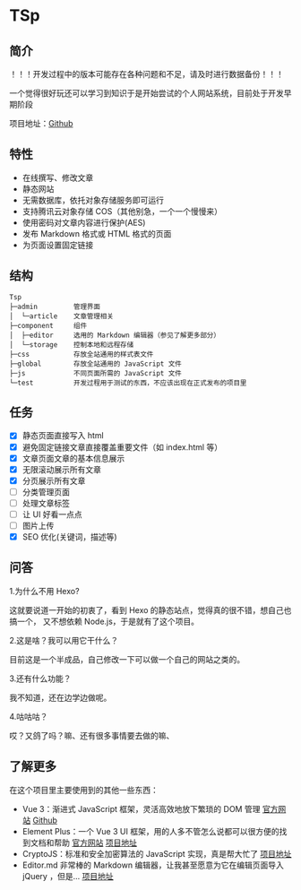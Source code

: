 # TSp

## 简介

！！！开发过程中的版本可能存在各种问题和不足，请及时进行数据备份！！！

一个觉得很好玩还可以学习到知识于是开始尝试的个人网站系统，目前处于开发早期阶段

项目地址：[Github](https://github.com/tdh62/TSp)

## 特性

* 在线撰写、修改文章
* 静态网站
* 无需数据库，依托对象存储服务即可运行
* 支持腾讯云对象存储 COS（其他别急，一个一个慢慢来）
* 使用密码对文章内容进行保护(AES)
* 发布 Markdown 格式或 HTML 格式的页面
* 为页面设置固定链接

## 结构

```text
Tsp
├─admin         管理界面
│  └─article    文章管理相关
├─component     组件
│  ├─editor     选用的 Markdown 编辑器（参见了解更多部分）
│  └─storage    控制本地和远程存储
├─css           存放全站通用的样式表文件
├─global        存放全站通用的 JavaScript 文件
├─js            不同页面所需的 JavaScript 文件
└─test          开发过程用于测试的东西，不应该出现在正式发布的项目里
```

## 任务

* [x] 静态页面直接写入 html
* [x] 避免固定链接文章直接覆盖重要文件（如 index.html 等） 
* [x] 文章页面文章的基本信息展示
* [x] 无限滚动展示所有文章
* [x] 分页展示所有文章
* [ ] 分类管理页面
* [ ] 处理文章标签
* [ ] 让 UI 好看一点点
* [ ] 图片上传
* [x] SEO 优化(关键词，描述等)

## 问答

1.为什么不用 Hexo?

这就要说道一开始的初衷了，看到 Hexo 的静态站点，觉得真的很不错，想自己也搞一个，
又不想依赖 Node.js，于是就有了这个项目。

2.这是啥？我可以用它干什么？

目前这是一个半成品，自己修改一下可以做一个自己的网站之类的。

3.还有什么功能？

我不知道，还在边学边做呢。

4.咕咕咕？

哎？又鸽了吗？嘛、还有很多事情要去做的嘛、

## 了解更多

在这个项目里主要使用到的其他一些东西：

* Vue 3：渐进式 JavaScript 框架，灵活高效地放下繁琐的 DOM 管理 [官方网站](https://v3.vuejs.org/) [Github](https://github.com/vuejs)
* Element Plus：一个 Vue 3 UI 框架，用的人多不管怎么说都可以很方便的找到文档和帮助  [官方网站](https://element-plus.org/) [项目地址](https://github.com/element-plus/element-plus)
* CryptoJS：标准和安全加密算法的 JavaScript 实现，真是帮大忙了 [项目地址](https://code.google.com/archive/p/crypto-js/)
* Editor.md 非常棒的 Markdown 编辑器，让我甚至愿意为它在编辑页面导入 jQuery ，但是... [项目地址](https://github.com/pandao/editor.md)


